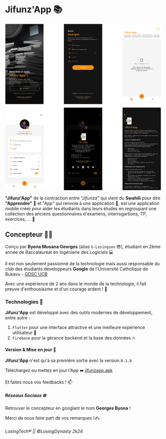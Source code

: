 # Jifunz'App 📚

![Écrans](images/jifunzapp_screens.png)

**"Jifunz'App"** de la contraction entre _"Jifunza"_ qui vient du **Swahili** pour dire **"Apprendre"** 📖 et _"App"_ qui renvoie à une application 📱, est une application mobile créer pour aider les étudiants dans leurs études en regroupant une collection des anciens questionnaires d'examens, interrogartions, TP, exercices, ... 🚀

## Concepteur 👨‍💻

Conçu par **Byona Musana Georges** (alias ```G-Losingson``` 😎), étudiant en 2ème année de Baccalauréat en Ingénierie des Logiciels 💻

Il est non seulement passionné de la technologie mais aussi responsable du club des étudiants développeurs **Google** de l'Université Catholique de Bukavu - [GDSC UCB](https://gdsc.community.dev/universite-catholique-de-bukavu-bukavu-democratic-republic-of-the-congo/)

Avec une expérience de 2 ans dans le monde de la technologie, il fait preuve d'enthousiasme et d'un courage ardent ! 🎊

### Technologies 🧰

**Jifunz'App** est développé avec des outils modernes de développement, entre autre :
1. ```Flutter``` pour une interface attractive et une meilleure expérience utilisateur 💙
2. ```Firebase``` pour la gérance backend et la base des données 🔥

#### Version & Mise en jour 📱

**Jifunz'App** n'est qu'à sa première sortie avec la version ```0.1.0```

Téléchargez ou mettez en jour l'App ➡️ [jifunzapp.apk](https://drive.google.com/file/d/1GQ7D8ht5G7Y2zOFJ8c6z5kdZcyEc772p/view?usp=sharing)

Et faites nous vos feedbacks ! 📫

##### Réseaux Sociaux 🌐

Retrouver le concepteur en googlant le nom **Georges Byona** !

Merci de nous faire part de vos remarques !✍

###### LosingTech® \|\| ©LosingDynasty 2k24
